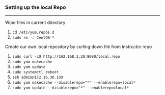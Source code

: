 ### Setting up the local Repo
---
Wipe files in current directory
1. `cd /etc/yum.repos.d`
2. `sudo rm -r CentOS-*`

Create our own local repository by curling down file from instructor repo
1. `sudo curl -LO http://192.168.2.20:8080/local.repo`
2. `sudo yum makecache`
3. `sudo yum update`
4. `sudo systemctl reboot`
5. `ssh admin@172.16.30.100`
6. `sudo yum makecache --disablerepo="*" --enablerepo=local*`
7. `sudo yum update --disablerepo="*" --enablerepo=local*`
